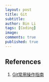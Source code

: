 ```yaml
---
layout: post
title: Git
subtitle: 
author: Bin Li
tags: [Coding]
image: 
comments: true
published: true
---
```


## References
1. [Git常用操作指南](https://www.cnblogs.com/guoyaohua/p/Git-tutorial.html)